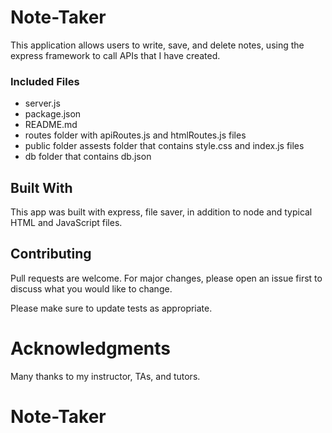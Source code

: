 # Note-Taker
This application allows users to write, save, and delete notes, using the express framework to call APIs that I have created. 

### Included Files

* server.js
* package.json
* README.md
* routes folder with apiRoutes.js and htmlRoutes.js files
* public folder assests folder that contains style.css and index.js files
* db folder that contains db.json


## Built With

This app was built with express, file saver, in addition to node and typical HTML and JavaScript files.

## Contributing

Pull requests are welcome. For major changes, please open an issue first to discuss what you would like to change.

Please make sure to update tests as appropriate.

# Acknowledgments

Many thanks to my instructor, TAs, and tutors.





# Note-Taker